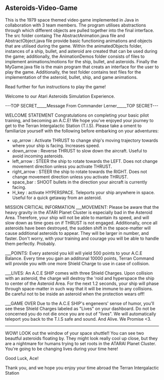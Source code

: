 ## Asteroids-Video-Game

This is the 1979 space themed video game implemented in Java in collaboration with 3 team members. The program utilises abstractions through which different objects are pulled together into the final interface. 
The src folder containg The AbstractAnimation.java file and AbstractObject.java file provide basic functioning animations and objects that are utilised during the game. Within the animatedObjects folder, instances of a ship, bullet, and asteroid are created that can be used during the game; additionally, the AnimationDemos folder consists of files to implement animations/motions for the ship, bullet, and asteroids. Finally the MyGame.java file is the main program that creats an interface for the user to play the game. 
Additionally, the test folder contains test files for the implementation of the asteroid, bullet, ship, and game animations. 


Read further for fun instructions to play the game!

Welcome to our Atari Asteroids Simulation Experience. 

---TOP SECRET_____Message From Commander Lerner_____TOP SECRET---

WELCOME STATEMENT
Congratulations on completing your basic pilot training, and becoming an A.C.E! We hope you've enjoyed your journey to get to the Terran Intergalactic Station (T.I.S). Please take a oment to familiarize yourself with the following before embarking on your adventures:
- up_arrow : Activate THRUST to change ship's moving trajectory towards where your ship is facing. Increases speed. 
- down_arrow : Reverse THRUST to slow down the aircraft. Useful to avoid incoming asteroids.
- left_arrow : STEER the ship to rotate towards the LEFT. Does not change movement direction unless you activate THRUST.
- right_arrow : STEER the ship to rotate towards the RIGHT. Does not change movement direction unless you activate THRUST.
- space_bar : SHOOT bullets in the direction your aircraft is currently facing.
- H_key : activate HYPERSPACE. Teleports your ship anywhere in space. Useful for a quick getaway from an asteroid. 


MISSION CRITICAL INFORMATION
___MOVEMENT:
Please be aware that the heavy gravity in the ATARI Planet Cluster is especially bad in the Asteroid Area. Therefore, your ship will not be able to mantain its speed, and will slow down as time goes on if THRUST is not engaged. Additionally, once all asteroids have been destroyed, the sudden shift in the space-matter will cause additional asteroids to appear. They will be larger in number, and faster. Don't worry, with your training and courage you will be able to handle them perfectly. Probably.

___POINTS:
Every asteroid you kill will yield 500 points to your A.C.E Balance. Every time you gain an additonal 10000 points, Terran Command will provide you with one more Shield Charge to use in case of collision.

___LIVES:
An A.C.E SHIP comes with three Shield Charges. Upon collision with an asteroid, the charge will destroy the 'roid and hyperspace the ship to center of the Asteroid Area. For the next 1.2 seconds, your ship will phase through space-matter in such way that it will be immune to any collisions. Be careful not to be inside an asteroid when the protection wears off! 

___GAME OVER
Due to the A.C.E SHIP's engeneers' sense of humor, you'll see these Shield Charges labeled as "Lives" on your dashboard. Do not be concerned you do not die once you are out of "lives". We will automatically teleport you back to the T.I.S safe and sound. And Alive. We Promise <3.

---------------------------------------------------------
WOW! LOOK out the window of your space shuttle!! You can see two beautful asteroids floating by. They might look really cool up close, but they are a nightmare for humans trying to set roots in the ATARAI Planet Cluster. You're going to be changing lives during your time here! 

Good Luck, Ace!

Thank you, and we hope you enjoy your time abroad the Terran Intergalactic Station
